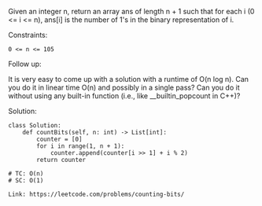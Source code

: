 Given an integer n, return an array ans of length n + 1 such that for each i (0 <= i <= n), ans[i] is the number of 1's in the binary representation of i.

Constraints:
```
0 <= n <= 105
``` 

Follow up:

It is very easy to come up with a solution with a runtime of O(n log n). Can you do it in linear time O(n) and possibly in a single pass?
Can you do it without using any built-in function (i.e., like __builtin_popcount in C++)?

Solution:
```
class Solution:
    def countBits(self, n: int) -> List[int]:
        counter = [0]
        for i in range(1, n + 1):
            counter.append(counter[i >> 1] + i % 2)
        return counter

# TC: O(n)
# SC: O(1)
```
```
Link: https://leetcode.com/problems/counting-bits/
```
